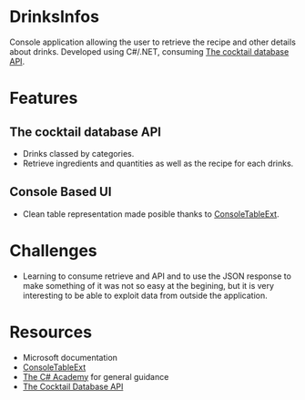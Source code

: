 # DrinksInfos
Console application allowing the user to retrieve the recipe and other details about drinks.
Developed using C#/.NET, consuming [The cocktail database API](https://www.thecocktaildb.com/api.php).

# Features
## The cocktail database API
- Drinks classed by categories.
- Retrieve ingredients and quantities as well as the recipe for each drinks.

## Console Based UI
- Clean table representation made posible thanks to [ConsoleTableExt](https://github.com/minhhungit/ConsoleTableExt).

# Challenges
- Learning to consume retrieve and API and to use the JSON response to make something of it was not so easy at the begining, but it
is very interesting to be able to exploit data from outside the application.

# Resources
- Microsoft documentation
- [ConsoleTableExt](https://github.com/minhhungit/ConsoleTableExt)
- [The C# Academy](https://www.thecsharpacademy.com/) for general guidance
- [The Cocktail Database API](https://www.thecocktaildb.com/api.php)
